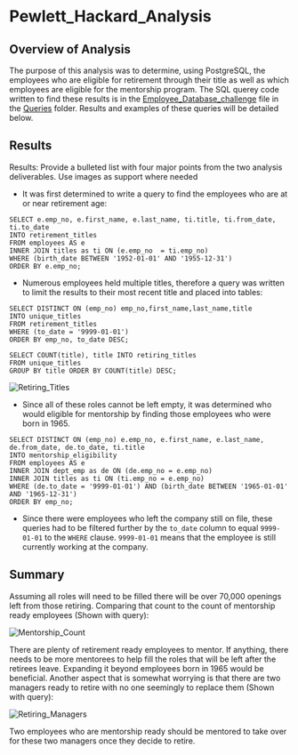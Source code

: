 # Pewlett_Hackard_Analysis

## Overview of Analysis

The purpose of this analysis was to determine, using PostgreSQL, the employees who are eligible for retirement through their title as well as which employees are eligible for the mentorship program. The SQL querey code written to find these results is in the [Employee_Database_challenge]() file in the [Queries]() folder. Results and examples of these queries will be detailed below.

## Results
Results: Provide a bulleted list with four major points from the two analysis deliverables. Use images as support where needed
- It was first determined to write a query to find the employees who are at or near retirement age: 
``` 
SELECT e.emp_no, e.first_name, e.last_name, ti.title, ti.from_date, ti.to_date 
INTO retirement_titles 
FROM employees AS e   
INNER JOIN titles as ti ON (e.emp_no  = ti.emp_no)
WHERE (birth_date BETWEEN '1952-01-01' AND '1955-12-31') 
ORDER BY e.emp_no;
```
- Numerous employees held multiple titles, therefore a query was written to limit the results to their most recent title and placed into tables:
```
SELECT DISTINCT ON (emp_no) emp_no,first_name,last_name,title
INTO unique_titles
FROM retirement_titles
WHERE (to_date = '9999-01-01')
ORDER BY emp_no, to_date DESC;

SELECT COUNT(title), title INTO retiring_titles
FROM unique_titles
GROUP BY title ORDER BY COUNT(title) DESC;
```
![Retiring_Titles]()

- Since all of these roles cannot be left empty, it was determined who would eligible for mentorship by finding those employees who were born in 1965. 

```
SELECT DISTINCT ON (emp_no) e.emp_no, e.first_name, e.last_name, de.from_date, de.to_date, ti.title
INTO mentorship_eligibility 
FROM employees AS e
INNER JOIN dept_emp as de ON (de.emp_no = e.emp_no)
INNER JOIN titles as ti ON (ti.emp_no = e.emp_no)
WHERE (de.to_date = '9999-01-01') AND (birth_date BETWEEN '1965-01-01' AND '1965-12-31')
ORDER BY emp_no;
```
- Since there were employees who left the company still on file, these queries had to be filtered further by the `to_date` column to equal `9999-01-01` to the `WHERE` clause. `9999-01-01` means that the employee is still currently working at the company.


## Summary

Assuming all roles will need to be filled there will be over 70,000 openings left from those retiring. Comparing that count to the count of mentorship ready employees (Shown with query):

![Mentorship_Count]()

There are plenty of retirement ready employees to mentor. If anything, there needs to be more mentorees to help fill the roles that will be left after the retirees leave. Expanding it beyond employees born in 1965 would be beneficial. Another aspect that is somewhat worrying is  that there are two managers ready to retire with no one seemingly to replace them (Shown with query):

![Retiring_Managers]()

Two employees who are mentorship ready should be mentored to take over for these two managers once they decide to retire.

